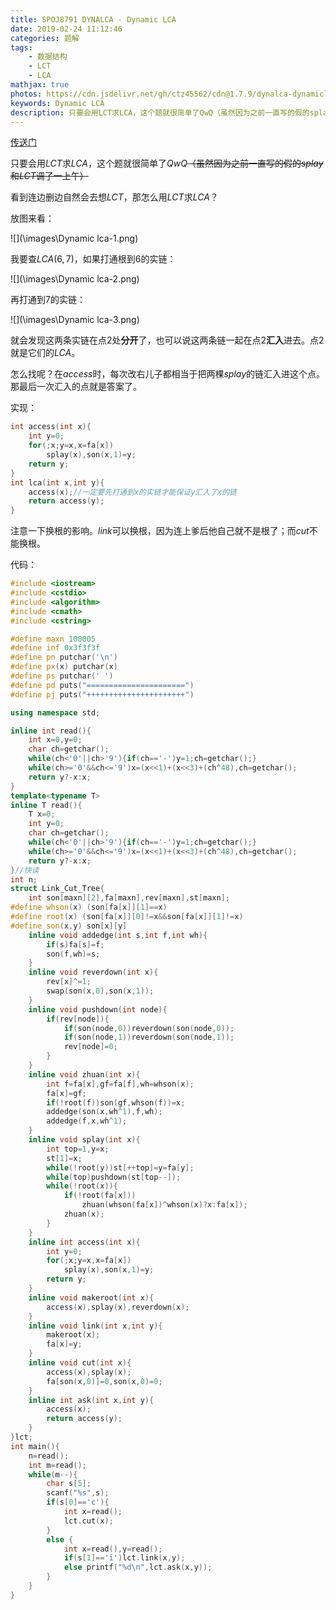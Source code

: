 ```yaml
---
title: SPOJ8791 DYNALCA - Dynamic LCA
date: 2019-02-24 11:12:46
categories: 题解
tags:
	- 数据结构
	- LCT
	- LCA
mathjax: true
photos: https://cdn.jsdelivr.net/gh/ctz45562/cdn@1.7.9/dynalca-dynamiclca.jpg
keywords: Dynamic LCA
description: 只要会用LCT求LCA，这个题就很简单了QwQ（虽然因为之前一直写的假的splay和LCT调了一上午）
---
```


[传送门](https://www.luogu.org/problemnew/show/SP8791)

只要会用$LCT$求$LCA$，这个题就很简单了$QwQ$~~（虽然因为之前一直写的假的$splay$和$LCT$调了一上午）~~

<!--more-->

看到连边删边自然会去想$LCT$，那怎么用$LCT$求$LCA$？

放图来看：

![](\images\Dynamic lca-1.png)

我要查$LCA(6,7)$，如果打通根到$6$的实链：

![](\images\Dynamic lca-2.png)

再打通到$7$的实链：

![](\images\Dynamic lca-3.png)

就会发现这两条实链在点$2$处**分开**了，也可以说这两条链一起在点$2$**汇入**进去。点$2$就是它们的$LCA$。

怎么找呢？在$access$时，每次改右儿子都相当于把两棵$splay$的链汇入进这个点。那最后一次汇入的点就是答案了。

实现：

```cpp
int access(int x){
	int y=0;
    for(;x;y=x,x=fa[x])
        splay(x),son(x,1)=y;
    return y;
}
int lca(int x,int y){
    access(x);//一定要先打通到x的实链才能保证y汇入了x的链
    return access(y);
}
```

注意一下换根的影响。$link$可以换根，因为连上爹后他自己就不是根了；而$cut$不能换根。

代码：

```cpp
#include <iostream>
#include <cstdio>
#include <algorithm>
#include <cmath>
#include <cstring>

#define maxn 100005
#define inf 0x3f3f3f
#define pn putchar('\n')
#define px(x) putchar(x)
#define ps putchar(' ')
#define pd puts("======================")
#define pj puts("++++++++++++++++++++++")

using namespace std;

inline int read(){
	int x=0,y=0;
	char ch=getchar();
	while(ch<'0'||ch>'9'){if(ch=='-')y=1;ch=getchar();}
	while(ch>='0'&&ch<='9')x=(x<<1)+(x<<3)+(ch^48),ch=getchar();
	return y?-x:x;
}
template<typename T>
inline T read(){
	T x=0;
	int y=0;
	char ch=getchar();
	while(ch<'0'||ch>'9'){if(ch=='-')y=1;ch=getchar();}
	while(ch>='0'&&ch<='9')x=(x<<1)+(x<<3)+(ch^48),ch=getchar();
	return y?-x:x;
}//快读
int n;
struct Link_Cut_Tree{
	int son[maxn][2],fa[maxn],rev[maxn],st[maxn];
#define whson(x) (son[fa[x]][1]==x)
#define root(x) (son[fa[x]][0]!=x&&son[fa[x]][1]!=x)
#define son(x,y) son[x][y]
	inline void addedge(int s,int f,int wh){
		if(s)fa[s]=f;
		son(f,wh)=s;
	}
	inline void reverdown(int x){
		rev[x]^=1;
		swap(son(x,0),son(x,1));
	}
	inline void pushdown(int node){
		if(rev[node]){
			if(son(node,0))reverdown(son(node,0));
			if(son(node,1))reverdown(son(node,1));
			rev[node]=0;
		}
	}
	inline void zhuan(int x){
		int f=fa[x],gf=fa[f],wh=whson(x);
		fa[x]=gf;
		if(!root(f))son(gf,whson(f))=x;
		addedge(son(x,wh^1),f,wh);
		addedge(f,x,wh^1);
	}
	inline void splay(int x){
		int top=1,y=x;
		st[1]=x;
		while(!root(y))st[++top]=y=fa[y];
		while(top)pushdown(st[top--]);
		while(!root(x)){
			if(!root(fa[x]))
				zhuan(whson(fa[x])^whson(x)?x:fa[x]);
			zhuan(x);
		}
	}
	inline int access(int x){
		int y=0;
		for(;x;y=x,x=fa[x])
			splay(x),son(x,1)=y;
		return y;
	}
	inline void makeroot(int x){
		access(x),splay(x),reverdown(x);
	}
	inline void link(int x,int y){
		makeroot(x);
		fa[x]=y;
	}
	inline void cut(int x){
		access(x),splay(x);
		fa[son(x,0)]=0,son(x,0)=0;
	}
	inline int ask(int x,int y){
		access(x);
		return access(y);
	}
}lct;
int main(){
	n=read();
	int m=read();
	while(m--){
		char s[5];
		scanf("%s",s);
		if(s[0]=='c'){
			int x=read();
			lct.cut(x);
		}
		else {
			int x=read(),y=read();
			if(s[1]=='i')lct.link(x,y);
			else printf("%d\n",lct.ask(x,y));
		}
	}
}

```

